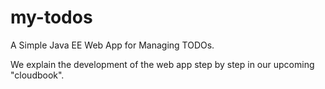my-todos
========

A Simple Java EE Web App for Managing TODOs.

We explain the development of the web app step by step in our upcoming "cloudbook".
